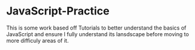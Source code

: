 # JavaScript-Practice

This is some work based off Tutorials to better understand the basics of JavaScript and ensure I fully understand its 
lansdscape before moving to more difficuly areas of it. 
